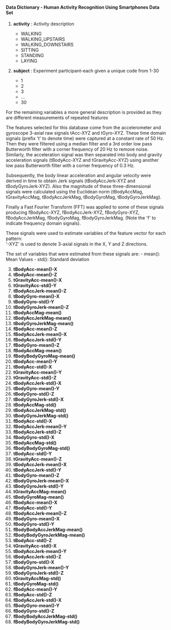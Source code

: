 #### Data Dictionary - Human Activity Recognition Using Smartphones Data Set ####

1. **activity** : Activity description
    + WALKING
    + WALKING_UPSTAIRS
    + WALKING_DOWNSTAIRS
    + SITTING
    + STANDING
    + LAYING

2. **subject** : Experiment participant-each given a unique code from 1-30
    + 1
    + 2
    + 3
    + ...
    + 30

  For the remaining variables a more general description is provided as they are different measurements of repeated features
  
  The features selected for this database come from the accelerometer and gyroscope 3-axial raw signals tAcc-XYZ and tGyro-XYZ. These time  domain signals (prefix 't' to denote time) were captured at a constant rate of 50 Hz. Then they were filtered using a median filter     and a 3rd order low pass Butterworth filter with a corner frequency of 20 Hz to remove noise. Similarly, the acceleration signal was    then separated into body and gravity acceleration signals (tBodyAcc-XYZ and tGravityAcc-XYZ) using another low pass Butterworth         filter with a corner frequency of 0.3 Hz.
  
  Subsequently, the body linear acceleration and angular velocity were derived in time to obtain Jerk signals (tBodyAccJerk-XYZ and        tBodyGyroJerk-XYZ). Also the magnitude of these three-dimensional signals were calculated using the Euclidean norm (tBodyAccMag,        tGravityAccMag, tBodyAccJerkMag, tBodyGyroMag, tBodyGyroJerkMag).

  Finally a Fast Fourier Transform (FFT) was applied to some of these signals producing fBodyAcc-XYZ, fBodyAccJerk-XYZ, fBodyGyro-XYZ,  fBodyAccJerkMag, fBodyGyroMag, fBodyGyroJerkMag. (Note the 'f' to indicate frequency domain signals).
  
  These signals were used to estimate variables of the feature vector for each pattern:  
'-XYZ' is used to denote 3-axial signals in the X, Y and Z directions.

  The set of variables that were estimated from these signals are:
    - mean(): Mean Values
    - std(): Standard deviation

3. **tBodyAcc-mean()-X**
4. **tBodyAcc-mean()-Z**
5. **tGravityAcc-mean()-X**
6. **tGravityAcc-std()-Y**
7. **tBodyAccJerk-mean()-Z**
8. **tBodyGyro-mean()-X**
9. **tBodyGyro-std()-Y**
10. **tBodyGyroJerk-mean()-Z**
11. **tBodyAccMag-mean()**
12. **tBodyAccJerkMag-mean()**
13. **tBodyGyroJerkMag-mean()**
14. **fBodyAcc-mean()-Z**
15. **fBodyAccJerk-mean()-X**
16. **fBodyAccJerk-std()-Y**
17. **fBodyGyro-mean()-Z**
18. **fBodyAccMag-mean()**
19. **fBodyBodyGyroMag-mean()**
20. **tBodyAcc-mean()-Y**
21. **tBodyAcc-std()-X**
22. **tGravityAcc-mean()-Y**
23. **tGravityAcc-std()-Z**
24. **tBodyAccJerk-std()-X**
25. **tBodyGyro-mean()-Y**
26. **tBodyGyro-std()-Z**
27. **tBodyGyroJerk-std()-X**
28. **tBodyAccMag-std()**
29. **tBodyAccJerkMag-std()**
30. **tBodyGyroJerkMag-std()**
31. **fBodyAcc-std()-X**
32. **fBodyAccJerk-mean()-Y**
33. **fBodyAccJerk-std()-Z**
34. **fBodyGyro-std()-X**
35. **fBodyAccMag-std()**
36. **fBodyBodyGyroMag-std()**
37. **tBodyAcc-std()-Y**
38. **tGravityAcc-mean()-Z**
39. **tBodyAccJerk-mean()-X**
40. **tBodyAccJerk-std()-Y**
41. **tBodyGyro-mean()-Z**
42. **tBodyGyroJerk-mean()-X**
43. **tBodyGyroJerk-std()-Y**
44. **tGravityAccMag-mean()**
45. **tBodyGyroMag-mean()**
46. **fBodyAcc-mean()-X**
47. **fBodyAcc-std()-Y**
48. **fBodyAccJerk-mean()-Z**
49. **fBodyGyro-mean()-X**
50. **fBodyGyro-std()-Y**
51. **fBodyBodyAccJerkMag-mean()**
52. **fBodyBodyGyroJerkMag-mean()**
53. **tBodyAcc-std()-Z**
54. **tGravityAcc-std()-X**
55. **tBodyAccJerk-mean()-Y**
56. **tBodyAccJerk-std()-Z**
57. **tBodyGyro-std()-X**
58. **tBodyGyroJerk-mean()-Y**
59. **tBodyGyroJerk-std()-Z**
60. **tGravityAccMag-std()**
61. **tBodyGyroMag-std()**
62. **fBodyAcc-mean()-Y**
63. **fBodyAcc-std()-Z**
64. **fBodyAccJerk-std()-X**
65. **fBodyGyro-mean()-Y**
66. **fBodyGyro-std()-Z**
67. **fBodyBodyAccJerkMag-std()**
68. **fBodyBodyGyroJerkMag-std()**
